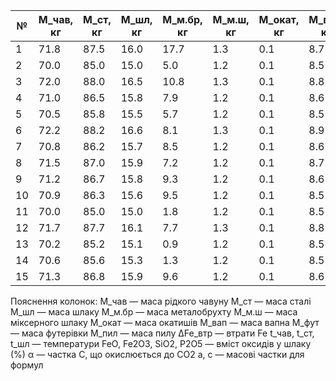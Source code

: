 | № | M_чав, кг | M_ст, кг | M_шл, кг | M_м.бр, кг | M_м.ш, кг | M_окат, кг | M_вап, кг | M_фут, кг | M_пил, кг | ΔFe_втр, кг | t_чав, °C | t_ст, °C | t_шл, °C | FeO, % | Fe2O3, % | SiO2, % | P2O5, % | α (C→CO2) | a, % | c, % |
|---|----------|----------|----------|------------|-----------|------------|-----------|-----------|-----------|-------------|-----------|----------|----------|-------|---------|--------|--------|----------|------|------|
| 1 | 71.8     | 87.5     | 16.0     | 17.7       | 1.3       | 0.1        | 8.7       | 0.13      | 0.9       | 4.5         | 1350      | 1595     | 1600     | 10    | 1       | 10     | 1      | 0.1      | 100  | 100  |
| 2 | 70.0     | 85.0     | 15.0     | 5.0        | 1.2       | 0.1        | 8.5       | 0.13      | 0.85      | 4.2         | 1335      | 1630     | 1600     | 10    | 1       | 10     | 1      | 0.1      | 100  | 100  |
| 3 | 72.0     | 88.0     | 16.5     | 10.8       | 1.3       | 0.1        | 8.8       | 0.13      | 0.92      | 4.6         | 1380      | 1620     | 1600     | 10    | 1       | 10     | 1      | 0.1      | 100  | 100  |
| 4 | 71.0     | 86.5     | 15.8     | 7.9        | 1.2       | 0.1        | 8.6       | 0.13      | 0.87      | 4.3         | 1360      | 1620     | 1600     | 10    | 1       | 10     | 1      | 0.1      | 100  | 100  |
| 5 | 70.5     | 85.8     | 15.5     | 5.7        | 1.2       | 0.1        | 8.5       | 0.13      | 0.85      | 4.2         | 1340      | 1590     | 1600     | 10    | 1       | 10     | 1      | 0.1      | 100  | 100  |
| 6 | 72.2     | 88.2     | 16.6     | 8.1        | 1.3       | 0.1        | 8.9       | 0.13      | 0.93      | 4.7         | 1390      | 1620     | 1600     | 10    | 1       | 10     | 1      | 0.1      | 100  | 100  |
| 7 | 70.8     | 86.2     | 15.7     | 8.5        | 1.2       | 0.1        | 8.6       | 0.13      | 0.86      | 4.3         | 1320      | 1620     | 1600     | 10    | 1       | 10     | 1      | 0.1      | 100  | 100  |
| 8 | 71.5     | 87.0     | 15.9     | 7.2        | 1.2       | 0.1        | 8.7       | 0.13      | 0.88      | 4.4         | 1370      | 1600     | 1600     | 10    | 1       | 10     | 1      | 0.1      | 100  | 100  |
| 9 | 71.2     | 86.7     | 15.8     | 9.3        | 1.2       | 0.1        | 8.6       | 0.13      | 0.87      | 4.3         | 1380      | 1620     | 1600     | 10    | 1       | 10     | 1      | 0.1      | 100  | 100  |
|10 | 70.9     | 86.3     | 15.6     | 9.5        | 1.2       | 0.1        | 8.5       | 0.13      | 0.86      | 4.3         | 1380      | 1590     | 1600     | 10    | 1       | 10     | 1      | 0.1      | 100  | 100  |
|11 | 70.0     | 85.0     | 15.0     | 1.8        | 1.2       | 0.1        | 8.5       | 0.13      | 0.85      | 4.2         | 1300      | 1590     | 1600     | 10    | 1       | 10     | 1      | 0.1      | 100  | 100  |
|12 | 71.7     | 87.7     | 16.1     | 7.7        | 1.3       | 0.1        | 8.8       | 0.13      | 0.91      | 4.6         | 1370      | 1610     | 1600     | 10    | 1       | 10     | 1      | 0.1      | 100  | 100  |
|13 | 70.2     | 85.2     | 15.1     | 0.9        | 1.2       | 0.1        | 8.5       | 0.13      | 0.85      | 4.2         | 1350      | 1625     | 1600     | 10    | 1       | 10     | 1      | 0.1      | 100  | 100  |
|14 | 70.6     | 85.6     | 15.3     | 1.3        | 1.2       | 0.1        | 8.5       | 0.13      | 0.85      | 4.2         | 1300      | 1600     | 1600     | 10    | 1       | 10     | 1      | 0.1      | 100  | 100  |
|15 | 71.3     | 86.8     | 15.9     | 9.6        | 1.2       | 0.1        | 8.6       | 0.13      | 0.87      | 4.3         | 1380      | 1620     | 1600     | 10    | 1       | 10     | 1      | 0.1      | 100  | 100  |

Пояснення колонок:
M_чав — маса рідкого чавуну
M_ст — маса сталі
M_шл — маса шлаку
M_м.бр — маса металобрухту
M_м.ш — маса міксерного шлаку
M_окат — маса окатишів
M_вап — маса вапна
M_фут — маса футерівки
M_пил — маса пилу
ΔFe_втр — втрати Fe
t_чав, t_ст, t_шл — температури
FeO, Fe2O3, SiO2, P2O5 — вміст оксидів у шлаку (%)
α — частка C, що окислюється до CO2
a, c — масові частки для формул
